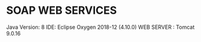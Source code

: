 # SOAP WEB SERVICES

Java Version: 8
IDE: Eclipse Oxygen 2018-12 (4.10.0)
WEB SERVER : Tomcat 9.0.16
